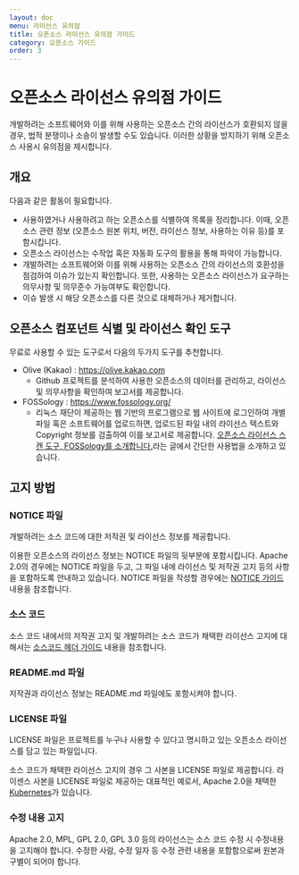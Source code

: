 ```yaml
---
layout: doc
menu: 라이선스 유의점
title: 오픈소스 라이선스 유의점 가이드
category: 오픈소스 가이드
order: 3
---
```

# 오픈소스 라이선스 유의점 가이드

개발하려는 소프트웨어와 이를 위해 사용하는 오픈소스 간의 라이선스가 호환되지 않을 경우, 법적 분쟁이나 소송이 발생할 수도 있습니다. 이러한 상황을 방지하기 위해 오픈소스 사용시 유의점을 제시합니다.

## 개요
다음과 같은 활동이 필요합니다.
- 사용하였거나 사용하려고 하는 오픈소스를 식별하여 목록을 정리합니다. 이때, 오픈소스 관련 정보 (오픈소스 원본 위치, 버전, 라이선스 정보, 사용하는 이유 등)를 포함시킵니다.
- 오픈소스 라이선스는 수작업 혹은 자동화 도구의 활용을 통해 파악이 가능합니다.
- 개발하려는 소프트웨어와 이를 위해 사용하는 오픈소스 간의 라이선스의 호환성을 점검하여 이슈가 있는지 확인합니다. 또한, 사용하는 오픈소스 라이선스가 요구하는 의무사항 및 의무준수 가능여부도 확인합니다.
- 이슈 발생 시 해당 오픈소스를 다른 것으로 대체하거나 제거합니다. 

## 오픈소스 컴포넌트 식별 및 라이선스 확인 도구
무료로 사용할 수 있는 도구로서 다음의 두가지 도구를 추천합니다.
- Olive (Kakao) : https://olive.kakao.com
    - Github 프로젝트를 분석하여 사용한 오픈소스의 데이터를 관리하고, 라이선스 및 의무사항을 확인하여 보고서를 제공합니다.
- FOSSology : https://www.fossology.org/
    - 리눅스 재단이 제공하는 웹 기반의 프로그램으로 웹 사이트에 로그인하여 개별 파일 혹은 소프트웨어를 업로드하면, 업로드된 파일 내의 라이선스 텍스트와 Copyright 정보를 검출하여 이를 보고서로 제공합니다. [오픈소스 라이선스 스캔 도구, FOSSology를 소개합니다.](https://devocean.sk.com/opensource/techBoardDetail.do?ID=158882)라는 글에서 간단한 사용법을 소개하고 있습니다.

## 고지 방법

### NOTICE 파일
개발하려는 소스 코드에 대한 저작권 및 라이선스 정보를 제공합니다. 

이용한 오픈소스의 라이선스 정보는 NOTICE 파일의 뒷부분에 포함시킵니다. Apache 2.0의 경우에는 NOTICE 파일을 두고, 그 파일 내에 라이선스 및 저작권 고지 등의 사항을 포함하도록 안내하고 있습니다. NOTICE 파일을 작성할 경우에는 [NOTICE 가이드](./04-notice-guide.md) 내용을 참조합니다. 

### 소스 코드 
소스 코드 내에서의 저작권 고지 및 개발하려는 소스 코드가 채택한 라이선스 고지에 대해서는 [소스코드 헤더 가이드](./02-source-code-header-guide.md) 내용을 참조합니다.

### README.md 파일
저작권과 라이선스 정보는 README.md 파일에도 포함시켜야 합니다.

### LICENSE 파일
LICENSE 파일은 프로젝트를 누구나 사용할 수 있다고 명시하고 있는 오픈소스 라이선스를 담고 있는 파일입니다. 

소스 코드가 채택한 라이선스 고지의 경우 그 사본을 LICENSE 파일로 제공합니다. 라이센스 사본을 LICENSE 파일로 제공하는 대표적인 예로서, Apache 2.0을 채택한 [Kubernetes](https://raw.githubusercontent.com/kubernetes/kubernetes/master/LICENSE)가 있습니다.

### 수정 내용 고지
Apache 2.0, MPL, GPL 2.0, GPL 3.0 등의 라이선스는 소스 코드 수정 시 수정내용을 고지해야 합니다. 수정한 사람, 수정 일자 등 수정 관련 내용을 포함함으로써 원본과 구별이 되어야 합니다.
